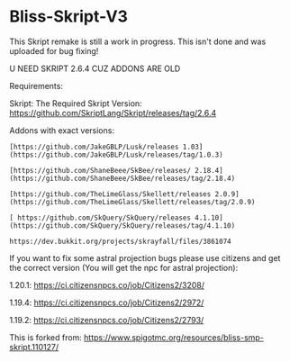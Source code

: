 # Bliss-Skript-V3
This Skript remake is still a work in progress. This isn't done and was uploaded for bug fixing!

U NEED SKRIPT 2.6.4 CUZ ADDONS ARE OLD

Requirements:

  Skript:
    The Required Skript Version: https://github.com/SkriptLang/Skript/releases/tag/2.6.4


  Addons with exact versions:

    [https://github.com/JakeGBLP/Lusk/releases 1.03](https://github.com/JakeGBLP/Lusk/releases/tag/1.0.3)
  
    [https://github.com/ShaneBeee/SkBee/releases/ 2.18.4](https://github.com/ShaneBeee/SkBee/releases/tag/2.18.4)
  
    [https://github.com/TheLimeGlass/Skellett/releases 2.0.9](https://github.com/TheLimeGlass/Skellett/releases/tag/2.0.9)
  
    [ https://github.com/SkQuery/SkQuery/releases 4.1.10](https://github.com/SkQuery/SkQuery/releases/tag/4.1.10)
  
    https://dev.bukkit.org/projects/skrayfall/files/3861074








If you want to fix some astral projection bugs please use citizens and get the correct version (You will get the npc for astral projection):

1.20.1: https://ci.citizensnpcs.co/job/Citizens2/3208/

1.19.4: https://ci.citizensnpcs.co/job/Citizens2/2972/

1.19.2: https://ci.citizensnpcs.co/job/Citizens2/2793/







  This is forked from: https://www.spigotmc.org/resources/bliss-smp-skript.110127/
  
